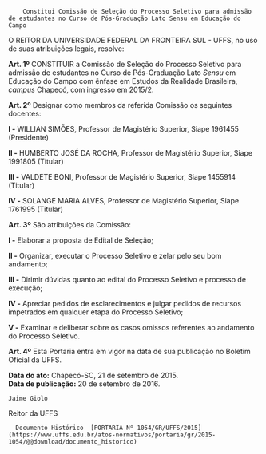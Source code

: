         Constitui Comissão de Seleção do Processo Seletivo para admissão de estudantes no Curso de Pós-Graduação Lato Sensu em Educação do Campo  

O REITOR DA UNIVERSIDADE FEDERAL DA FRONTEIRA SUL - UFFS, no uso de suas atribuições legais, resolve:

 **Art. 1º** CONSTITUIR a Comissão de Seleção do Processo Seletivo para admissão de estudantes no Curso de Pós-Graduação Lato *Sensu* em Educação do Campo com ênfase em Estudos da Realidade Brasileira, *campus* Chapecó, com ingresso em 2015/2.

 **Art. 2º** Designar como membros da referida Comissão os seguintes docentes:

 **I -** WILLIAN SIMÕES, Professor de Magistério Superior, Siape 1961455 (Presidente)

 **II -** HUMBERTO JOSÉ DA ROCHA, Professor de Magistério Superior, Siape 1991805 (Titular)

 **III -** VALDETE BONI, Professor de Magistério Superior, Siape 1455914 (Titular)

 **IV -** SOLANGE MARIA ALVES, Professor de Magistério Superior, Siape 1761995 (Titular)

 **Art. 3º** São atribuições da Comissão:

 **I -** Elaborar a proposta de Edital de Seleção;

 **II -** Organizar, executar o Processo Seletivo e zelar pelo seu bom andamento;

 **III -** Dirimir dúvidas quanto ao edital do Processo Seletivo e processo de execução;

 **IV -** Apreciar pedidos de esclarecimentos e julgar pedidos de recursos impetrados em qualquer etapa do Processo Seletivo;

 **V -** Examinar e deliberar sobre os casos omissos referentes ao andamento do Processo Seletivo.

 **Art. 4º** Esta Portaria entra em vigor na data de sua publicação no Boletim Oficial da UFFS.

  

   **Data do ato:** Chapecó-SC, 21 de setembro de 2015.   
 **Data de publicação:**  20 de setembro de 2016. 

    Jaime Giolo   
 Reitor da UFFS 

      Documento Histórico  [PORTARIA Nº 1054/GR/UFFS/2015](https://www.uffs.edu.br/atos-normativos/portaria/gr/2015-1054/@@download/documento_historico)     
      